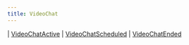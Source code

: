 ```yaml
---
title: VideoChat
---
```


<div class="font-mono whitespace-pre"><span class="opacity-50">|</span> <a href="/types/videochatactive"  >VideoChatActive</a>
<span class="opacity-50">|</span> <a href="/types/videochatscheduled"  >VideoChatScheduled</a>
<span class="opacity-50">|</span> <a href="/types/videochatended"  >VideoChatEnded</a></div>

